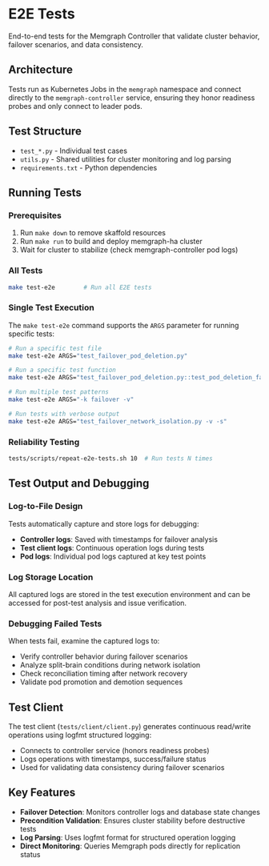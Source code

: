 # E2E Tests

End-to-end tests for the Memgraph Controller that validate cluster behavior, failover scenarios, and data consistency.

## Architecture

Tests run as Kubernetes Jobs in the `memgraph` namespace and connect directly to the `memgraph-controller` service, ensuring they honor readiness probes and only connect to leader pods.

## Test Structure

- `test_*.py` - Individual test cases
- `utils.py` - Shared utilities for cluster monitoring and log parsing
- `requirements.txt` - Python dependencies

## Running Tests

### Prerequisites
1. Run `make down` to remove skaffold resources
2. Run `make run` to build and deploy memgraph-ha cluster
3. Wait for cluster to stabilize (check memgraph-controller pod logs)

### All Tests
```bash
make test-e2e        # Run all E2E tests
```

### Single Test Execution
The `make test-e2e` command supports the `ARGS` parameter for running specific tests:

```bash
# Run a specific test file
make test-e2e ARGS="test_failover_pod_deletion.py"

# Run a specific test function  
make test-e2e ARGS="test_failover_pod_deletion.py::test_pod_deletion_failover"

# Run multiple test patterns
make test-e2e ARGS="-k failover -v"

# Run tests with verbose output
make test-e2e ARGS="test_failover_network_isolation.py -v -s"
```

### Reliability Testing
```bash
tests/scripts/repeat-e2e-tests.sh 10  # Run tests N times
```

## Test Output and Debugging

### Log-to-File Design
Tests automatically capture and store logs for debugging:
- **Controller logs**: Saved with timestamps for failover analysis
- **Test client logs**: Continuous operation logs during tests
- **Pod logs**: Individual pod logs captured at key test points

### Log Storage Location
All captured logs are stored in the test execution environment and can be accessed for post-test analysis and issue verification.

### Debugging Failed Tests
When tests fail, examine the captured logs to:
- Verify controller behavior during failover scenarios
- Analyze split-brain conditions during network isolation
- Check reconciliation timing after network recovery
- Validate pod promotion and demotion sequences

## Test Client

The test client (`tests/client/client.py`) generates continuous read/write operations using logfmt structured logging:
- Connects to controller service (honors readiness probes)
- Logs operations with timestamps, success/failure status
- Used for validating data consistency during failover scenarios

## Key Features

- **Failover Detection**: Monitors controller logs and database state changes
- **Precondition Validation**: Ensures cluster stability before destructive tests
- **Log Parsing**: Uses logfmt format for structured operation logging
- **Direct Monitoring**: Queries Memgraph pods directly for replication status